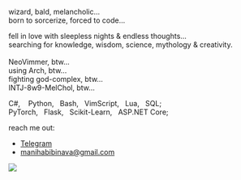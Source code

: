 <p>
wizard, bald, melancholic...<br/>
born to sorcerize, forced to code...

fell in love with sleepless nights & endless thoughts...<br/>
searching for knowledge, wisdom, science, mythology & creativity.<br/><br/>
NeoVimmer, btw...<br/>
using Arch, btw...<br/>
fighting god-complex, btw...<br/>
INTJ-8w9-MelChol, btw...<br/>

C#,‎ ‎ ‎ ‎ Python,‎ ‎ ‎ Bash,‎ ‎ ‎ VimScript,‎ ‎ ‎ Lua,‎ ‎ ‎ SQL;<br/>
PyTorch,‎ ‎ ‎ Flask,‎ ‎ ‎ Scikit-Learn,‎ ‎ ‎ ASP.NET Core;<br/>

reach me out:
- [Telegram](https://t.me/maninava)
- manihabibinava@gmail.com
</p>

![](https://komarev.com/ghpvc/?username=ManiHNava&color=red&style=for-the-bridge&label=Visited+by)
